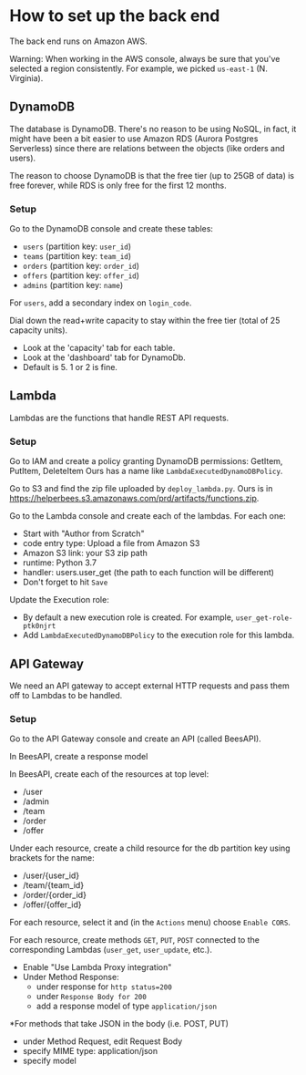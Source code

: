 # How to set up the back end


The back end runs on Amazon AWS.

Warning: When working in the AWS console, always be sure that you've selected a region consistently.
For example, we picked `us-east-1` (N. Virginia).

## DynamoDB

The database is DynamoDB. There's no reason to be using NoSQL, in fact,
it might have been a bit easier to use Amazon RDS (Aurora Postgres Serverless)
since there are relations between the objects (like orders and users).

The reason to choose DynamoDB is that the free tier (up to 25GB of data)
is free forever, while RDS is only free for the first 12 months.

### Setup

Go to the DynamoDB console and create these tables:

 * `users` (partition key: `user_id`)
 * `teams` (partition key: `team_id`)
 * `orders` (partition key: `order_id`)
 * `offers` (partition key: `offer_id`)
 * `admins` (partition key: `name`)

For `users`, add a secondary index on `login_code`.

Dial down the read+write capacity to stay within the free tier (total of 25 capacity units).

 * Look at the 'capacity' tab for each table.
 * Look at the 'dashboard' tab for DynamoDb.
 * Default is 5. 1 or 2 is fine.

## Lambda

Lambdas are the functions that handle REST API requests.

### Setup

Go to IAM and create a policy granting DynamoDB permissions: GetItem, PutItem, DeleteItem
Ours has a name like `LambdaExecutedDynamoDBPolicy`.

Go to S3 and find the zip file uploaded by `deploy_lambda.py`. Ours is in https://helperbees.s3.amazonaws.com/prd/artifacts/functions.zip.

Go to the Lambda console and create each of the lambdas. For each one:
 * Start with "Author from Scratch"
 * code entry type: Upload a file from Amazon S3
 * Amazon S3 link: your S3 zip path
 * runtime: Python 3.7
 * handler: users.user_get (the path to each function will be different)
 * Don't forget to hit `Save`

Update the Execution role:
 * By default a new execution role is created. For example, `user_get-role-ptk0njrt`
 * Add `LambdaExecutedDynamoDBPolicy` to the execution role for this lambda.



## API Gateway

We need an API gateway to accept external HTTP requests and
pass them off to Lambdas to be handled.

### Setup

Go to the API Gateway console and create an API (called BeesAPI).

In BeesAPI, create a response model

In BeesAPI, create each of the resources at top level:
  * /user
  * /admin
  * /team
  * /order
  * /offer

Under each resource, create a child resource for the db partition key using brackets for the name:

  * /user/{user_id}
  * /team/{team_id}
  * /order/{order_id}
  * /offer/{offer_id}

For each resource, select it and (in the `Actions` menu) choose `Enable CORS`.

For each resource, create methods `GET`, `PUT`, `POST` connected to the corresponding Lambdas
(`user_get`, `user_update`, etc.).
   * Enable "Use Lambda Proxy integration"
   * Under Method Response:
     * under response for `http status=200`
     * under `Response Body for 200`
     * add a response model of type `application/json`

   *For methods that take JSON in the body (i.e. POST, PUT)
   * under Method Request, edit Request Body
   * specify MIME type: application/json
   * specify model
